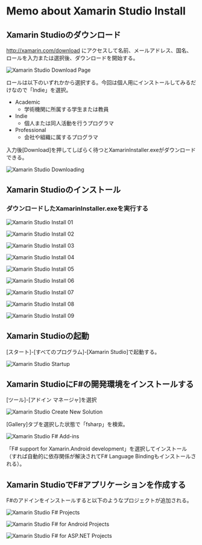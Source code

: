 # Memo about Xamarin Studio Install

## Xamarin Studioのダウンロード

<http://xamarin.com/download> にアクセスして名前、メールアドレス、国名、ロールを入力または選択後、ダウンロードを開始する。

![Xamarin Studio Download Page][img01]

ロールは以下のいずれかから選択する。今回は個人用にインストールしてみるだけなので「Indie」を選択。

* Academic
  * 学術機関に所属する学生または教員
* Indie
  * 個人または同人活動を行うプログラマ
* Professional
  * 会社や組織に属するプログラマ

入力後[Download]を押してしばらく待つとXamarinInstaller.exeがダウンロードできる。

![Xamarin Studio Downloading][img02]

## Xamarin Studioのインストール

### ダウンロードしたXamarinInstaller.exeを実行する

![Xamarin Studio Install 01][img03]

![Xamarin Studio Install 02][img04]

![Xamarin Studio Install 03][img05]

![Xamarin Studio Install 04][img06]

![Xamarin Studio Install 05][img07]

![Xamarin Studio Install 06][img08]

![Xamarin Studio Install 07][img09]

![Xamarin Studio Install 08][img10]

![Xamarin Studio Install 09][img11]

## Xamarin Studioの起動

[スタート]-[すべてのプログラム]-[Xamarin Studio]で起動する。

![Xamarin Studio Startup][img12]

## Xamarin StudioにF#の開発環境をインストールする

[ツール]-[アドイン マネージャ]を選択

![Xamarin Studio Create New Solution][img13]

[Gallery]タブを選択した状態で「fsharp」を検索。

![Xamarin Studio F# Add-ins][img14]

「F# support for Xamarin.Android development」を選択してインストール（すれば自動的に依存関係が解決されてF# Language Bindingもインストールされる）。

## Xamarin StudioでF#アプリケーションを作成する

F#のアドインをインストールすると以下のようなプロジェクトが追加される。

![Xamarin Studio F# Projects][img15]

![Xamarin Studio F# for Android Projects][img16]

![Xamarin Studio F# for ASP.NET Projects][img17]

[img01]: <img/img01.png> "Download page"
[img02]: <img/img02.png> "Downloading"
[img03]: <img/img03.png> "Xamarin Installer 01"
[img04]: <img/img04.png> "Xamarin Installer 02"
[img05]: <img/img05.png> "Xamarin Installer 03"
[img06]: <img/img06.png> "Xamarin Installer 04"
[img07]: <img/img07.png> "Xamarin Installer 05"
[img08]: <img/img08.png> "Xamarin Installer 06"
[img09]: <img/img09.png> "Xamarin Installer 07"
[img10]: <img/img10.png> "Xamarin Installer 08"
[img11]: <img/img11.png> "Xamarin Installer 09"
[img12]: <img/img12.png> "Xamarin Studio Startup"
[img13]: <img/img13.png> "Xamarin Studio Add-in Manager"
[img14]: <img/img14.png> "Xamarin Studio F# Add-ins"
[img15]: <img/img15.png> "Xamarin Studio F# Projects"
[img16]: <img/img16.png> "Xamarin Studio F# for Android Projects"
[img17]: <img/img17.png> "Xamarin Studio F# for ASP.NET Projects"
